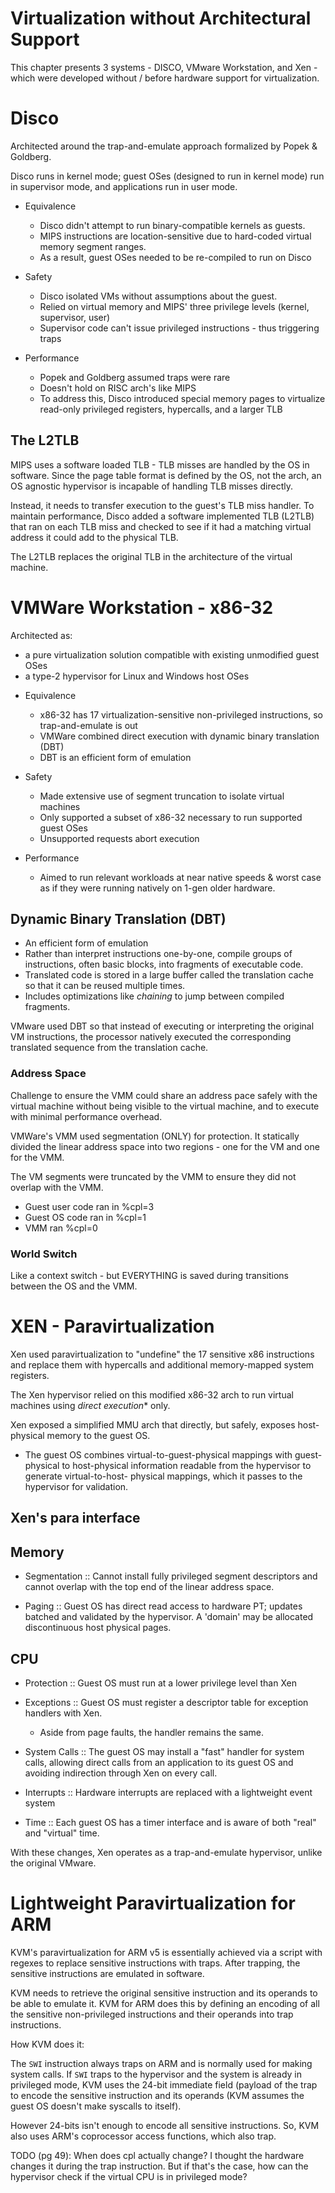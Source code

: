 # Virtualization without Architectural Support
This chapter presents 3 systems - DISCO, VMware Workstation, and Xen - which were
developed without / before hardware support for virtualization.

# Disco
Architected around the trap-and-emulate approach formalized by Popek & Goldberg.

Disco runs in kernel mode; guest OSes (designed to run in kernel mode) run in
supervisor mode, and applications run in user mode.

* Equivalence
  - Disco didn't attempt to run binary-compatible kernels as guests.
  - MIPS instructions are location-sensitive due to hard-coded virtual
    memory segment ranges.
  - As a result, guest OSes needed to be re-compiled to run on Disco

* Safety
  - Disco isolated VMs without assumptions about the guest.
  - Relied on virtual memory and MIPS' three privilege levels (kernel, supervisor, user)
  - Supervisor code can't issue privileged instructions - thus triggering traps

* Performance
  - Popek and Goldberg assumed traps were rare
  - Doesn't hold on RISC arch's like MIPS
  - To address this, Disco introduced special memory pages to virtualize
    read-only privileged registers, hypercalls, and a larger TLB

## The L2TLB
MIPS uses a software loaded TLB - TLB misses are handled by the OS in software.
Since the page table format is defined by the OS, not the arch, an OS agnostic
hypervisor is incapable of handling TLB misses directly.

Instead, it needs to transfer execution to the guest's TLB miss handler.
To maintain performance, Disco added a software implemented TLB (L2TLB) that
ran on each TLB miss and checked to see if it had a matching virtual address
it could add to the physical TLB.

The L2TLB replaces the original TLB in the architecture of the virtual machine.

# VMWare Workstation - x86-32
Architected as:

- a pure virtualization solution compatible with existing unmodified guest OSes
- a type-2 hypervisor for Linux and Windows host OSes

* Equivalence
  - x86-32 has 17 virtualization-sensitive non-privileged instructions, so trap-and-emulate is out
  - VMWare combined direct execution with dynamic binary translation (DBT)
  - DBT is an efficient form of emulation

* Safety
  - Made extensive use of segment truncation to isolate virtual machines
  - Only supported a subset of x86-32 necessary to run supported guest OSes
  - Unsupported requests abort execution

* Performance
  - Aimed to run relevant workloads at near native speeds & worst case as if
    they were running natively on 1-gen older hardware.

## Dynamic Binary Translation (DBT)
* An efficient form of emulation
* Rather than interpret instructions one-by-one, compile groups of instructions,
  often basic blocks, into fragments of executable code.
* Translated code is stored in a large buffer called the translation cache so that
  it can be reused multiple times.
* Includes optimizations like *chaining* to jump between compiled fragments.

VMware used DBT so that instead of executing or interpreting the original VM instructions,
the processor natively executed the corresponding translated sequence from the translation cache.

### Address Space
Challenge to ensure the VMM could share an address pace safely with the virtual machine
without being visible to the virtual machine, and to execute with minimal performance
overhead.

VMWare's VMM used segmentation (ONLY) for protection. It statically divided the linear address space
into two regions - one for the VM and one for the VMM.

The VM segments were truncated by the VMM to ensure they did not overlap with the VMM.

* Guest user code ran in %cpl=3
* Guest OS code ran in %cpl=1
* VMM ran %cpl=0

### World Switch
Like a context switch - but EVERYTHING is saved during transitions between
the OS and the VMM.

# XEN - Paravirtualization
Xen used paravirtualization to "undefine" the 17 sensitive x86 instructions and replace
them with hypercalls and additional memory-mapped system registers.

The Xen hypervisor relied on this modified x86-32 arch to run virtual machines
using *direct execution** only.

Xen exposed a simplified MMU arch that directly, but safely, exposes host-physical memory
to the guest OS.

  - The guest OS combines virtual-to-guest-physical mappings with guest-physical to
    host-physical information readable from the hypervisor to generate virtual-to-host-
    physical mappings, which it passes to the hypervisor for validation.

## Xen's para interface

## Memory
- Segmentation :: Cannot install fully privileged segment descriptors and cannot overlap
  with the top end of the linear address space.

- Paging :: Guest OS has direct read access to hardware PT; updates batched and validated
  by the hypervisor. A 'domain' may be allocated discontinuous host physical pages.

## CPU
- Protection :: Guest OS must run at a lower privilege level than Xen

- Exceptions :: Guest OS must register a descriptor table for exception handlers with Xen.
  - Aside from page faults, the handler remains the same.

- System Calls :: The guest OS may install a "fast" handler for system calls,
  allowing direct calls from an application to its guest OS and avoiding
  indirection through Xen on every call.

- Interrupts :: Hardware interrupts are replaced with a lightweight event system

- Time :: Each guest OS has a timer interface and is aware of both "real" and "virtual" time.


With these changes, Xen operates as a trap-and-emulate hypervisor, unlike the original
VMware.

# Lightweight Paravirtualization for ARM
KVM's paravirtualization for ARM v5 is essentially achieved via a script with regexes
to replace sensitive instructions with traps. After trapping, the sensitive instructions
are emulated in software.

KVM needs to retrieve the original sensitive instruction and its operands to be able
to emulate it. KVM for ARM does this by defining an encoding of all the sensitive
non-privileged instructions and their operands into trap instructions.

How KVM does it:

The `SWI` instruction always traps on ARM and is normally used for making system calls.
If `SWI` traps to the hypervisor and the system is already in privileged mode, KVM
uses the 24-bit immediate field (payload of the trap to encode the sensitive
instruction and its operands (KVM assumes the guest OS doesn't make syscalls to itself).

However 24-bits isn't enough to encode all sensitive instructions. So, KVM also uses
ARM's coprocessor access functions, which also trap.

TODO (pg 49): When does cpl actually change? I thought the hardware changes it during the trap
instruction. But if that's the case, how can the hypervisor check if the virtual CPU
is in privileged mode?


